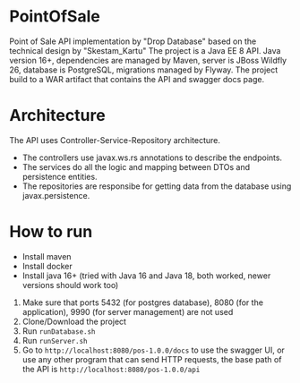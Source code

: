 # PointOfSale
Point of Sale API implementation by "Drop Database" based on the technical design by "Skestam_Kartu"
The project is a Java EE 8 API. Java version 16+, dependencies are managed by Maven, server is JBoss Wildfly 26, database is PostgreSQL, migrations managed by Flyway.
The project build to a WAR artifact that contains the API and swagger docs page.
# Architecture
The API uses Controller-Service-Repository architecture.
- The controllers use javax.ws.rs annotations to describe the endpoints.
- The services do all the logic and mapping between DTOs and persistence entities.
- The repositories are responsibe for getting data from the database using javax.persistence.
# How to run
- Install maven
- Install docker
- Install java 16+ (tried with Java 16 and Java 18, both worked, newer versions should work too)
1. Make sure that ports 5432 (for postgres database), 8080 (for the application), 9990 (for server management) are not used
2. Clone/Download the project
3. Run ```runDatabase.sh```
4. Run ```runServer.sh```
5. Go to ```http://localhost:8080/pos-1.0.0/docs``` to use the swagger UI, or use any other program that can send HTTP requests, the base path of the API is ```http://localhost:8080/pos-1.0.0/api```
